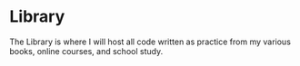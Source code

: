 # Library
The Library is where I will host all code written as practice from my various books, online courses, and school study.
